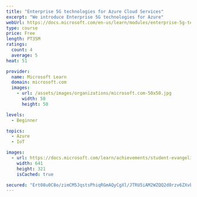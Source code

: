 ```yaml
---
title: "Enterprise 5G technologies for Azure Cloud Services"
excerpt: "We introduce Enterprise 5G technologies for Azure"
webUrl: https://docs.microsoft.com/en-us/learn/modules/enterprise-5g-technologies/
type: course
price: Free
length: PT35M
ratings:
  count: 4
  average: 5
heat: 51

provider:
  name: Microsoft Learn
  domain: microsoft.com
  images:
    - url: /assets/images/organizations/microsoft.com-50x50.jpg
      width: 50
      height: 50

levels:
  - Beginner

topics:
  - Azure
  - IoT

images:
  - url: https://docs.microsoft.com/learn/achievements/student-evangelism/5g-technologies-for-azure-cloud-services-social.png
    width: 641
    height: 321
    isCached: true

secured: "Ert08u0C8o/zimCM5JqstsPhiqRGmAQyCgXl/JTRU5iAM2WZQQ2d0rzv6ZXvbMUxQ0QKHc2++eL9kmBfdNfes+O9HiJ7uALad8O/nXR+ANx0v2KPJ9Aj9bXnjoV6Vd2e1LvG986LOych5X2zvGYxCEuuBK1HPqzeyQxRqsDyQmf9eExqpXD4af6IU2RKa3rsaQLSHY3JAavl2ruB+0ye+chaMomJDuVNDH/vHnYBjln/NEELUNnWmsjw4g0yxshHYWpqigpO2nmaZK+hYFLJ5dTPTYT1w/u8kjCe83T47QQKBxQASrpKX4pCewBjwAJHfG+XBW6jHpASr61ioTFqFkBB4JjHPZXqnMPjkVFEJAJ2Kl1RaXye9hqQrzGKWP5fhk9C1kn2AvQZLb2t043V6VsAyr3TL1eCyYxrlQ4TCD4=;VEpSDlnck4/fc3CkdcxZkQ=="
---
```


